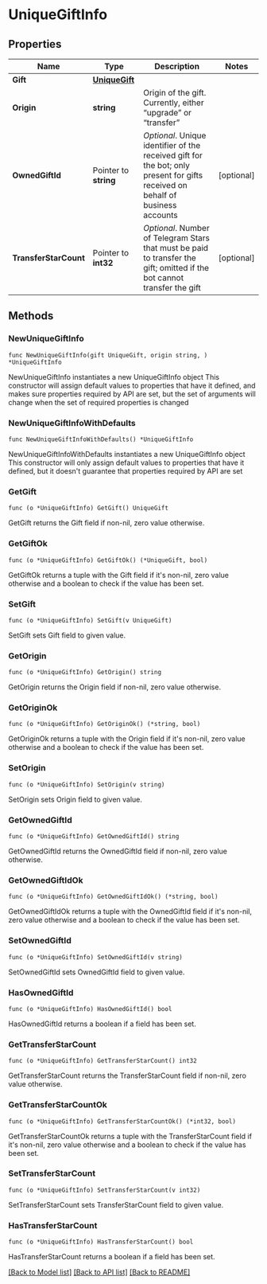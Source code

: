 # UniqueGiftInfo

## Properties

Name | Type | Description | Notes
------------ | ------------- | ------------- | -------------
**Gift** | [**UniqueGift**](UniqueGift.md) |  | 
**Origin** | **string** | Origin of the gift. Currently, either “upgrade” or “transfer” | 
**OwnedGiftId** | Pointer to **string** | *Optional*. Unique identifier of the received gift for the bot; only present for gifts received on behalf of business accounts | [optional] 
**TransferStarCount** | Pointer to **int32** | *Optional*. Number of Telegram Stars that must be paid to transfer the gift; omitted if the bot cannot transfer the gift | [optional] 

## Methods

### NewUniqueGiftInfo

`func NewUniqueGiftInfo(gift UniqueGift, origin string, ) *UniqueGiftInfo`

NewUniqueGiftInfo instantiates a new UniqueGiftInfo object
This constructor will assign default values to properties that have it defined,
and makes sure properties required by API are set, but the set of arguments
will change when the set of required properties is changed

### NewUniqueGiftInfoWithDefaults

`func NewUniqueGiftInfoWithDefaults() *UniqueGiftInfo`

NewUniqueGiftInfoWithDefaults instantiates a new UniqueGiftInfo object
This constructor will only assign default values to properties that have it defined,
but it doesn't guarantee that properties required by API are set

### GetGift

`func (o *UniqueGiftInfo) GetGift() UniqueGift`

GetGift returns the Gift field if non-nil, zero value otherwise.

### GetGiftOk

`func (o *UniqueGiftInfo) GetGiftOk() (*UniqueGift, bool)`

GetGiftOk returns a tuple with the Gift field if it's non-nil, zero value otherwise
and a boolean to check if the value has been set.

### SetGift

`func (o *UniqueGiftInfo) SetGift(v UniqueGift)`

SetGift sets Gift field to given value.


### GetOrigin

`func (o *UniqueGiftInfo) GetOrigin() string`

GetOrigin returns the Origin field if non-nil, zero value otherwise.

### GetOriginOk

`func (o *UniqueGiftInfo) GetOriginOk() (*string, bool)`

GetOriginOk returns a tuple with the Origin field if it's non-nil, zero value otherwise
and a boolean to check if the value has been set.

### SetOrigin

`func (o *UniqueGiftInfo) SetOrigin(v string)`

SetOrigin sets Origin field to given value.


### GetOwnedGiftId

`func (o *UniqueGiftInfo) GetOwnedGiftId() string`

GetOwnedGiftId returns the OwnedGiftId field if non-nil, zero value otherwise.

### GetOwnedGiftIdOk

`func (o *UniqueGiftInfo) GetOwnedGiftIdOk() (*string, bool)`

GetOwnedGiftIdOk returns a tuple with the OwnedGiftId field if it's non-nil, zero value otherwise
and a boolean to check if the value has been set.

### SetOwnedGiftId

`func (o *UniqueGiftInfo) SetOwnedGiftId(v string)`

SetOwnedGiftId sets OwnedGiftId field to given value.

### HasOwnedGiftId

`func (o *UniqueGiftInfo) HasOwnedGiftId() bool`

HasOwnedGiftId returns a boolean if a field has been set.

### GetTransferStarCount

`func (o *UniqueGiftInfo) GetTransferStarCount() int32`

GetTransferStarCount returns the TransferStarCount field if non-nil, zero value otherwise.

### GetTransferStarCountOk

`func (o *UniqueGiftInfo) GetTransferStarCountOk() (*int32, bool)`

GetTransferStarCountOk returns a tuple with the TransferStarCount field if it's non-nil, zero value otherwise
and a boolean to check if the value has been set.

### SetTransferStarCount

`func (o *UniqueGiftInfo) SetTransferStarCount(v int32)`

SetTransferStarCount sets TransferStarCount field to given value.

### HasTransferStarCount

`func (o *UniqueGiftInfo) HasTransferStarCount() bool`

HasTransferStarCount returns a boolean if a field has been set.


[[Back to Model list]](../README.md#documentation-for-models) [[Back to API list]](../README.md#documentation-for-api-endpoints) [[Back to README]](../README.md)


